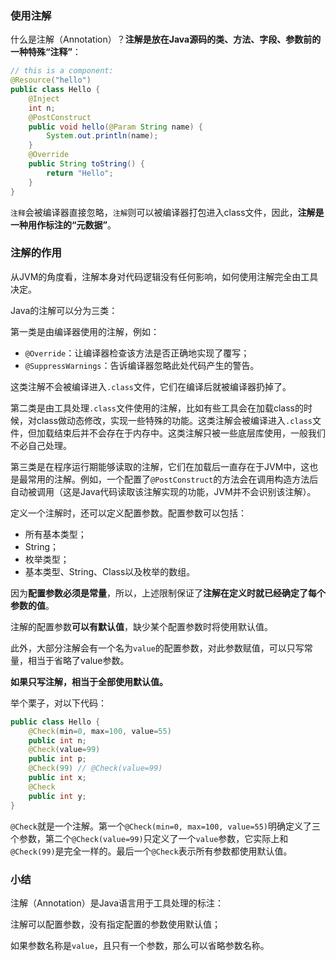 

### 使用注解

什么是注解（Annotation）？**注解是放在Java源码的类、方法、字段、参数前的一种特殊“注释”**：

```java
// this is a component:
@Resource("hello")
public class Hello {
    @Inject
    int n;
    @PostConstruct
    public void hello(@Param String name) {
        System.out.println(name);
    }
    @Override
    public String toString() {
        return "Hello";
    }
}
```

`注释`会被编译器直接忽略，`注解`则可以被编译器打包进入class文件，因此，**注解是一种用作标注的“元数据”**。

### 注解的作用

从JVM的角度看，注解本身对代码逻辑没有任何影响，如何使用注解完全由工具决定。

Java的注解可以分为三类：

第一类是由编译器使用的注解，例如：

- `@Override`：让编译器检查该方法是否正确地实现了覆写；
- `@SuppressWarnings`：告诉编译器忽略此处代码产生的警告。

这类注解不会被编译进入`.class`文件，它们在编译后就被编译器扔掉了。

第二类是由工具处理`.class`文件使用的注解，比如有些工具会在加载class的时候，对class做动态修改，实现一些特殊的功能。这类注解会被编译进入`.class`文件，但加载结束后并不会存在于内存中。这类注解只被一些底层库使用，一般我们不必自己处理。

第三类是在程序运行期能够读取的注解，它们在加载后一直存在于JVM中，这也是最常用的注解。例如，一个配置了`@PostConstruct`的方法会在调用构造方法后自动被调用（这是Java代码读取该注解实现的功能，JVM并不会识别该注解）。

定义一个注解时，还可以定义配置参数。配置参数可以包括：

- 所有基本类型；
- String；
- 枚举类型；
- 基本类型、String、Class以及枚举的数组。

因为**配置参数必须是常量**，所以，上述限制保证了**注解在定义时就已经确定了每个参数的值**。

注解的配置参数**可以有默认值**，缺少某个配置参数时将使用默认值。

此外，大部分注解会有一个名为`value`的配置参数，对此参数赋值，可以只写常量，相当于省略了value参数。

**如果只写注解，相当于全部使用默认值。**

举个栗子，对以下代码：

```java
public class Hello {
    @Check(min=0, max=100, value=55)
    public int n;
    @Check(value=99)
    public int p;
    @Check(99) // @Check(value=99)
    public int x;
    @Check
    public int y;
}
```

`@Check`就是一个注解。第一个`@Check(min=0, max=100, value=55)`明确定义了三个参数，第二个`@Check(value=99)`只定义了一个`value`参数，它实际上和`@Check(99)`是完全一样的。最后一个`@Check`表示所有参数都使用默认值。

### 小结

注解（Annotation）是Java语言用于工具处理的标注：

注解可以配置参数，没有指定配置的参数使用默认值；

如果参数名称是`value`，且只有一个参数，那么可以省略参数名称。
